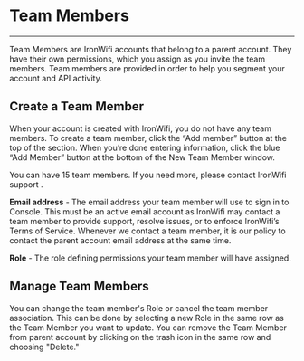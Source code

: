 # **Team Members**

---

Team Members are IronWifi accounts that belong to a parent account. They have their own permissions, which you assign as you invite the team members. Team members are provided in order to help you segment your account and API activity.

## Create a Team Member

When your account is created with IronWifi, you do not have any team members. To create a team member, click the “Add member” button at the top of the section. When you’re done entering information, click the blue “Add Member” button at the bottom of the New Team Member window.

You can have 15 team members. If you need more, please contact IronWifi support .

**Email address** - The email address your team member will use to sign in to Console. This must be an active email account as IronWifi may contact a team member to provide support, resolve issues, or to enforce IronWifi’s Terms of Service. Whenever we contact a team member, it is our policy to contact the parent account email address at the same time.

**Role** - The role defining permissions your team member will have assigned.

## Manage Team Members

You can change the team member's Role or cancel the team member association. This can be done by selecting a new Role in the same row as the Team Member you want to update. You can remove the Team Member from parent account by clicking on the trash icon in the same row and choosing "Delete."
